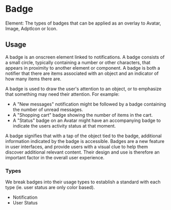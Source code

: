 # Badge

Element: The types of badges that can be applied as an overlay to Avatar, Image, AdptIcon or Icon.

## Usage

A badge is an onscreen element linked to notifications. A badge consists of a small circle, typically containing a number or other characters, that appears in proximity to another element or component. A badge is both a notifier that there are  items associated with an object and an indicator of how many items there are.

A badge is used to draw the user's attention to an object, or to emphasize that something may need their attention. For example:

- A "New messages" notification might be followed by a badge containing the number of unread messages.
- A "Shopping cart" badge showing the number of items in the cart.
- A "Status" badge on an Avatar might have an accompanying badge to indicate the users activity status at that moment.

A badge signifies that with a tap of the object tied to the badge, additional information indicated by the badge is accessible. Badges are a new feature in user interfaces, and provide users with a visual clue to help them discover additional relevant content. Their design and use is therefore an important factor in the overall user experience.

### Types

We break badges into their usage types to establish a standard with each type (ie. user status are only color based).  

- Notification
- User Status